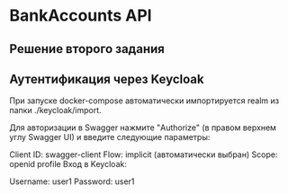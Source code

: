 # BankAccounts API
Решение второго задания
---

## Аутентификация через Keycloak

При запуске docker-compose автоматически импортируется realm из папки ./keycloak/import.

Для авторизации в Swagger нажмите "Authorize" (в правом верхнем углу Swagger UI) и введите следующие параметры:

Client ID: swagger-client
Flow: implicit (автоматически выбран)
Scope: openid profile
Вход в Keycloak:

Username: user1
Password: user1
